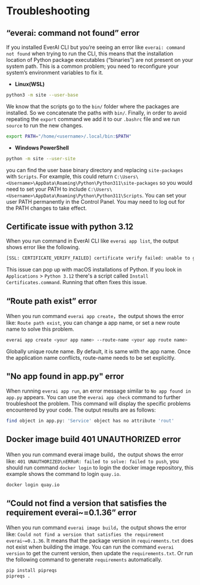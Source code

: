 # Troubleshooting

## “everai: command not found” error
If you installed EverAI CLI but you’re seeing an error like `everai: command not found` when trying to run the CLI, this means that the installation location of Python package executables (“binaries”) are not present on your system path. This is a common problem; you need to reconfigure your system’s environment variables to fix it.  
* **Linux(WSL)**  
```bash
python3 -m site --user-base
```

We know that the scripts go to the `bin/` folder where the packages are installed. So we concatenate the paths with `bin/`. Finally, in order to avoid repeating the `export` command we add it to our `.bashrc` file and we run `source` to run the new changes.  
```bash
export PATH="/home/<username>/.local/bin:$PATH"
```
* **Windows PowerShell**  
```bash
python -m site --user-site
```

you can find the user base binary directory and replacing `site-packages` with `Scripts`. For example, this could return 			`C:\Users\<Username>\AppData\Roaming\Python\Python311\site-packages` so you would need to set your PATH to include `C:\Users\<Username>\AppData\Roaming\Python\Python311\Scripts`. You can set your user PATH permanently in the Control Panel. You may need to log out for the PATH changes to take effect.  

## Certificate issue with python 3.12
When you run command in EverAI CLI like `everai app list`, the output shows error like the following.
```bash
[SSL: CERTIFICATE_VERIFY_FAILED] certificate verify failed: unable to get local issuer certificate (_ssl.c:1000)
```
This issue can pop up with macOS installations of Python. If you look in `Applications` > `Python 3.12` there's a script called `Install Certificates.command`. Running that often fixes this issue.

## “Route path exist” error
When you run command `everai app create`，the output shows the error like: `Route path exist`, you can change a app name, or set a new route name to solve this problem.
```bash
everai app create <your app name> --route-name <your app route name>
```
Globally unique route name. By default, it is same with the app name. Once the application name conflicts, route-name needs to be set explicitly.  

## "No app found in app.py" error
When running `everai app run`, an error message similar to `No app found in app.py` appears. You can use the `everai app check` command to further troubleshoot the problem. This command will display the specific problems encountered by your code. The output results are as follows:  

```bash
find object in app.py: 'Service' object has no attribute 'rout'
```

## Docker image build 401 UNAUTHORIZED error
When you run command everai image build，the output shows the error like: `401 UNAUTHORIZED\nERRoR: failed to solve: failed to push`, you should run command `docker login` to login the docker image repository, this example shows the command to login `quay.io`.  
```bash
docker login quay.io
```
## “Could not find a version that satisfies the requirement everai~=0.1.36” error
When you run command `everai image build`，the output shows the error like: `Could not find a version that satisfies the requirement everai~=0.1.36`. It means that the package version in `requirements.txt` does not exist when building the image. You can run the command `everai version` to get the current version, then update the `requirements.txt`. Or run the following command to generate `requirements` automatically.  

```bash
pip install pipreqs
pipreqs .
```


